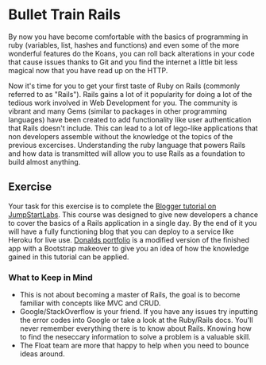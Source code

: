 # Bullet Train Rails

By now you have become comfortable with the basics of programming in ruby (variables, list, hashes and functions) and even some of the more wonderful features do the Koans, you can roll back alterations in your code that cause issues thanks to Git and you find the internet a little bit less magical now that you have read up on the HTTP.

Now it's time for you to get your first taste of Ruby on Rails (commonly referred to as "Rails"). Rails gains a lot of it popularity for doing a lot of the tedious work involved in Web Development for you. The community is vibrant and many Gems (similar to packages in other programming languages) have been created to add functionality like user authentication that Rails doesn't include. This can lead to a lot of lego-like applications that non developers assemble without the knowledge ot the topics of the previous excercises. Understanding the ruby language that powers Rails and how data is transmitted will allow you to use Rails as a foundation to build almost anything.

## Exercise

Your task for this exercise is to complete the [Blogger tutorial on JumpStartLabs](http://tutorials.jumpstartlab.com/projects/blogger.html). This course was designed to give new developers a chance to cover the basics of a Rails application in a single day. By the end of it you will have a fully functioning blog that you can deploy to a service like Heroku for live use. [Donalds portfolio](http://donrails.com/) is a modified version of the finished app with a Bootstrap makeover to give you an idea of how the knowledge gained in this tutorial can be applied. 

### What to Keep in Mind

* This is not about becoming a master of Rails, the goal is to become familiar with concepts like MVC and CRUD.
* Google/StackOverflow is your friend. If you have any issues try inputting the error codes into Google or take a look at the Ruby/Rails docs. You'll never remember everything there is to know about Rails. Knowing how to find the neseccary information to solve a problem is a valuable skill.
* The Float team are more that happy to help when you need to bounce ideas around.
